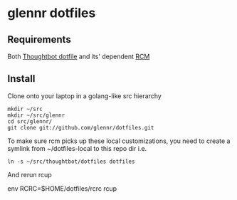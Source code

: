 



glennr dotfiles
===================

Requirements
------------

Both [Thoughtbot dotfile](https://github.com/thoughtbot/dotfiles) and its'
dependent [RCM](https://github.com/thoughtbot/rcm)

Install
-------

Clone onto your laptop in a golang-like src hierarchy

    mkdir ~/src
    mkdir ~/src/glennr
    cd src/glennr/
    git clone git://github.com/glennr/dotfiles.git

To make sure rcm picks up these local customizations, you need to create a
symlink from ~/dotfiles-local to this repo dir i.e.

    ln -s ~/src/thoughtbot/dotfiles dotfiles

And rerun rcup

   env RCRC=$HOME/dotfiles/rcrc rcup

